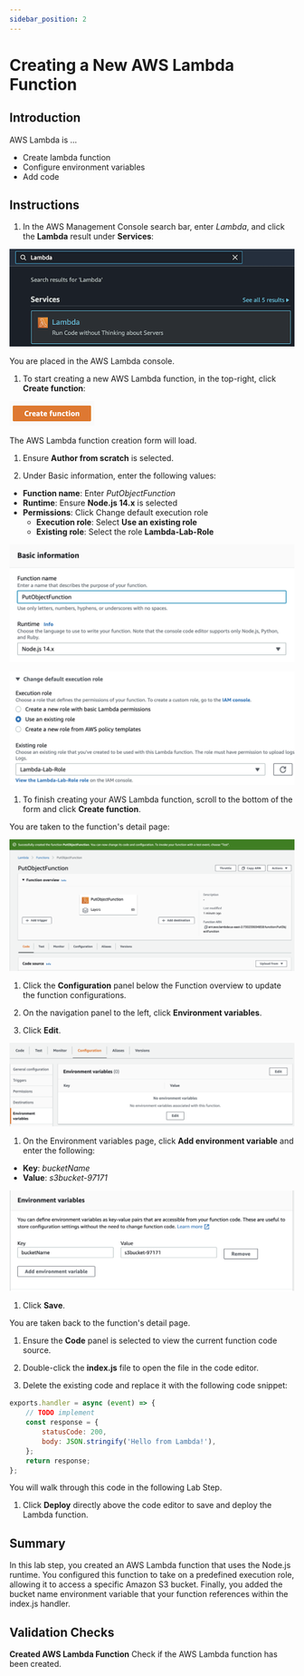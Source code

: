 ```yaml
---
sidebar_position: 2
---
```


# Creating a New AWS Lambda Function

## Introduction

AWS Lambda is ...

- Create lambda function
- Configure environment variables
- Add code

## Instructions

1. In the AWS Management Console search bar, enter *Lambda*, and click the **Lambda** result under **Services**:

<!-- <img alt="lambda-service" src={useBaseUrl('img/lambda-service.png')} /> -->
![lambda-service](img/lambda-service.png)

You are placed in the AWS Lambda console.

1. To start creating a new AWS Lambda function, in the top-right, click **Create function**:

![create-function](img/create-function.png)

The AWS Lambda function creation form will load.

1. Ensure **Author from scratch** is selected.

1. Under Basic information, enter the following values:
- **Function name**: Enter *PutObjectFunction*
- **Runtime**: Ensure **Node.js 14.x** is selected
- **Permissions**: Click Change default execution role
  - **Execution role**: Select **Use an existing role**
  - **Existing role**: Select the role **Lambda-Lab-Role**

![basic-info](img/basic-info.png)

![lambda-role](img/lambda-role.png)

1. To finish creating your AWS Lambda function, scroll to the bottom of the form and click **Create function**.

<!-- ![create-function](img/create-function.png) -->

You are taken to the function's detail page:

<!-- ![create-function-form](img/create-function-form.png) -->
![function-created](img/function-created.png)

1. Click the **Configuration** panel below the Function overview to update the function configurations.

1. On the navigation panel to the left, click **Environment variables**.

1. Click **Edit**.

![edit-env-vars](img/edit-env-vars.png)

<!-- ![edit](img/edit.png) -->

1. On the Environment variables page, click **Add environment variable** and enter the following:
- **Key**: *bucketName*
- **Value**: *s3bucket-97171*

![env-vars](img/env-vars.png)

1. Click **Save**.

You are taken back to the function's detail page.

1. Ensure the **Code** panel is selected to view the current function code source.

1. Double-click the **index.js** file to open the file in the code editor.

1. Delete the existing code and replace it with the following code snippet:

```js
exports.handler = async (event) => {
    // TODO implement
    const response = {
        statusCode: 200,
        body: JSON.stringify('Hello from Lambda!'),
    };
    return response;
};
```

You will walk through this code in the following Lab Step.

1. Click **Deploy** directly above the code editor to save and deploy the Lambda function.

<!-- ![deploy](img/deploy.png) -->


<!-- ![](img/.png) -->

## Summary

In this lab step, you created an AWS Lambda function that uses the Node.js runtime. You configured this function to take on a predefined execution role, allowing it to access a specific Amazon S3 bucket. Finally, you added the bucket name environment variable that your function references within the index.js handler.

## Validation Checks

**Created AWS Lambda Function**
Check if the AWS Lambda function has been created.

